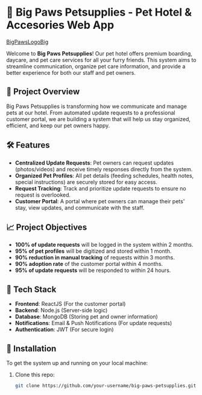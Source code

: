 # 🐾 Big Paws Petsupplies - Pet Hotel & Accesories Web App


[BigPawsLogoBig](https://github.com/user-attachments/assets/98dbf8be-dcf0-43f5-9d0c-6104efe8afd9)

Welcome to **Big Paws Petsupplies**! Our pet hotel offers premium boarding, daycare, and pet care services for all your furry friends. This system aims to streamline communication, organize pet care information, and provide a better experience for both our staff and pet owners.

## 🚀 Project Overview

Big Paws Petsupplies is transforming how we communicate and manage pets at our hotel. From automated update requests to a professional customer portal, we are building a system that will help us stay organized, efficient, and keep our pet owners happy.

## 🛠️ Features

- **Centralized Update Requests**: Pet owners can request updates (photos/videos) and receive timely responses directly from the system.
- **Organized Pet Profiles**: All pet details (feeding schedules, health notes, special instructions) are securely stored for easy access.
- **Request Tracking**: Track and prioritize update requests to ensure no request is overlooked.
- **Customer Portal**: A portal where pet owners can manage their pets' stay, view updates, and communicate with the staff.

## 📈 Project Objectives

- **100% of update requests** will be logged in the system within 2 months.
- **95% of pet profiles** will be digitized and stored within 1 month.
- **90% reduction in manual tracking** of requests within 3 months.
- **90% adoption rate** of the customer portal within 4 months.
- **95% of update requests** will be responded to within 24 hours.

## 🔧 Tech Stack

- **Frontend**: ReactJS (For the customer portal)
- **Backend**: Node.js (Server-side logic)
- **Database**: MongoDB (Storing pet and owner information)
- **Notifications**: Email & Push Notifications (For update requests)
- **Authentication**: JWT (For secure login)

## 📂 Installation

To get the system up and running on your local machine:

1. Clone this repo:
   ```bash
   git clone https://github.com/your-username/big-paws-petsupplies.git
